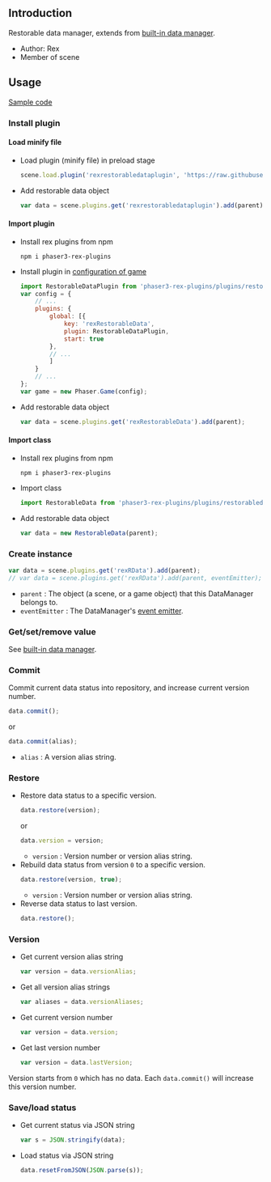 ## Introduction

Restorable data manager, extends from [built-in data manager](datamanager.md).

- Author: Rex
- Member of scene

## Usage

[Sample code](https://github.com/rexrainbow/phaser3-rex-notes/tree/master/examples/restorabledata)

### Install plugin

#### Load minify file

- Load plugin (minify file) in preload stage
    ```javascript
    scene.load.plugin('rexrestorabledataplugin', 'https://raw.githubusercontent.com/rexrainbow/phaser3-rex-notes/master/dist/rexrestorabledataplugin.min.js', true);
    ```
- Add restorable data object
    ```javascript
    var data = scene.plugins.get('rexrestorabledataplugin').add(parent);
    ```

#### Import plugin

- Install rex plugins from npm
    ```
    npm i phaser3-rex-plugins
    ```
- Install plugin in [configuration of game](game.md#configuration)
    ```javascript
    import RestorableDataPlugin from 'phaser3-rex-plugins/plugins/restorabledata-plugin.js';
    var config = {
        // ...
        plugins: {
            global: [{
                key: 'rexRestorableData',
                plugin: RestorableDataPlugin,
                start: true
            },
            // ...
            ]
        }
        // ...
    };
    var game = new Phaser.Game(config);
    ```
- Add restorable data object
    ```javascript
    var data = scene.plugins.get('rexRestorableData').add(parent);
    ```

#### Import class

- Install rex plugins from npm
    ```
    npm i phaser3-rex-plugins
    ```
- Import class
    ```javascript
    import RestorableData from 'phaser3-rex-plugins/plugins/restorabledata.js';
    ```
- Add restorable data object
    ```javascript
    var data = new RestorableData(parent);
    ```

### Create instance

```javascript
var data = scene.plugins.get('rexRData').add(parent);
// var data = scene.plugins.get('rexRData').add(parent, eventEmitter);
```

- `parent` : The object (a scene, or a game object) that this DataManager belongs to.
- `eventEmitter` : The DataManager's [event emitter](eventemitter3.md).

### Get/set/remove value

See [built-in data manager](datamanager.md).

### Commit

Commit current data status into repository, and increase current version number.

```javascript
data.commit();
```

or

```javascript
data.commit(alias);
```

- `alias` : A version alias string.

### Restore

- Restore data status to a specific version.
    ```javascript
    data.restore(version);
    ```
    or
    ```javascript
    data.version = version;
    ```
    - `version` : Version number or version alias string.
- Rebuild data status from version `0` to a specific version.
    ```javascript
    data.restore(version, true);
    ```
    - `version` : Version number or version alias string.
- Reverse data status to last version.
    ```javascript
    data.restore();
    ```

### Version

- Get current version alias string
    ```javascript
    var version = data.versionAlias;
    ```
- Get all version alias strings
    ```javascript
    var aliases = data.versionAliases;
    ```
- Get current version number
    ```javascript
    var version = data.version;
    ```
- Get last version number
    ```javascript
    var version = data.lastVersion;
    ```

Version starts from `0` which has no data. Each `data.commit()` will increase this version number.

### Save/load status

- Get current status via JSON string
    ```javascript
    var s = JSON.stringify(data);
    ```
- Load status via JSON string
    ```javascript
    data.resetFromJSON(JSON.parse(s));
    ```